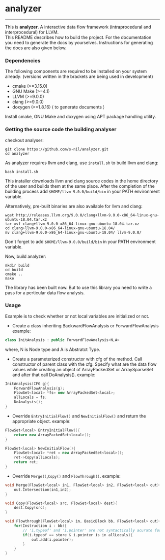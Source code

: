 # analyzer
---
This is **analyzer**. A interactive data flow framework (intraprocedural and interprocedural) for LLVM.  
This README describes how to build the project. For the documentation you need to generate the docs by yourselves. Instructions for generating the docs are also given below.  

###  Dependencies  

The following components are required to be installed on your system already:
(versions written in the brackets are being used in development)  
- cmake (>=3.15.0)
- GNU Make (>=4.1)
- LLVM (>=9.0.0)
- clang (>=9.0.0)
- doxygen (>=1.8.16) ( to generate documents )

Install cmake, GNU Make and doxygen using APT package handling utility.
### Getting the source code the building analyser

checkout analyser:  
```shell
git clone https://github.com/s-nil/analyzer.git
cd analyzer
```
As analyzer requires llvm and clang, use ```install.sh``` to build llvm and clang:  
```shell
bash install.sh
```
This installer downloads llvm and clang source codes in the home directory of the user and builds them at the same place. After the completion of the building process add ```$HOME/llvm-9.0.0/build/bin``` in your PATH environment variable.  

Alternatively, pre-built binaries are also available for llvm and clang:
```shell
wget http://releases.llvm.org/9.0.0/clang+llvm-9.0.0-x86_64-linux-gnu-ubuntu-18.04.tar.xz
tar xvf clang+llvm-9.0.0-x86_64-linux-gnu-ubuntu-18.04.tar.xz 
cd clang+llvm-9.0.0-x86_64-linux-gnu-ubuntu-18.04/
mv clang+llvm-9.0.0-x86_64-linux-gnu-ubuntu-18.04/ llvm-9.0.0/
```
Don't forget to add ```$HOME/llvm-9.0.0/build/bin``` in your PATH environment variable.  

Now, build analyzer:
```shell
mkdir build
cd build
cmake ..
make
```
The library has been built now. But to use this library you need to write a pass for a perticular data flow analysis. 

### Usage
Example is to check whether or not local variables are initialized or not.

- Create a class inheriting BackwardFlowAnalysis or ForwardFlowAnalysis
	example:
```cpp
class InitAnalysis : public ForwardFlowAnalysis<N,A>
```
where,
N is Node type and A is Abstratct Type.
- Create a parameterized constructor with cfg of the method. Call constructor of parent class with the cfg. Specify what are the data flow values while creating an object of ArrayPackedSet or ArraySparseSet and after that call DoAnalysis().
	example:
```cpp
InitAnalysis(CFG g){
	ForwardFlowAnalysis(g);
	FlowSet<local> *fs= new ArrayPackedSet<local>;
	allLocals = fs;
	DoAnalysis();
}
```
- Override ```EntryInitialFlow()``` and ```NewInitialFlow()``` and return the appropriate object.
	example:
```cpp
FlowSet<local> EntryInitialFlow(){
	return new ArrayPackedSet<local>();
}

FlowSet<local> NewInitialFlow(){
	FlowSet<local> *ret = new ArrayPackedSet<local>();
	ret->Copy(allLocals);
	return ret;
}

```
- Override ```Merge()```,```Copy()``` and ```FlowThrough()```.
	example:
```cpp
void Merge(FlowSet<local> in1, FlowSet<local> in2, FlowSet<local> out){
	out.Intersection(in1,in2);
}

void Copy(FlowSet<local> src, FlowSet<local> dest){
	dest.Copy(src);
}

void Flowthrough(FlowSet<local> in, BasicBlock bb, FlowSet<local> out){
	for(Instruction i : bb){
		// 'i.typeof' and 'i.pointer' are not syntactically acurate for now
		if(i.typeof == store & i.pointer is in allLocals){
			out.add(i.pointer);
		}
	}
}
```